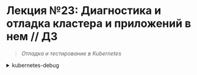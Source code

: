 # **Лекция №23: Диагностика и отладка кластера и приложений в нем // ДЗ**
> _Отладка и тестирование в Kubernetes_
<details>
  <summary>kubernetes-debug</summary>

## **Задание:**
Проведение диагностики состояния кластера, знакомство с инструментами для диагностики

Цель:
В данном дз студенты научатся пользоваться инструментами для отладки кластера kubernetes. Такими как strace, kubectl-debug, iptables-tailer.

Описание/Пошаговая инструкция выполнения домашнего задания:
Все действия описаны в методическом указании.

Критерии оценки:
0 б. - задание не выполнено
1 б. - задание выполнено
2 б. - выполнены все дополнительные задания

---

### Выполнено:

### Подготовка

~~~bash
minikube
~~~

### 1. Кubectl debug / strace

- Установим бинарь `kubectl-debug`:
> https://github.com/aylei/kubectl-debug/releases

~~~bash
# linux x86_64
curl -Lo kubectl-debug.tar.gz https://github.com/aylei/kubectl-debug/releases/download/v0.1.1/kubectl-debug_0.1.1_linux_amd64.tar.gz
tar -zxvf kubectl-debug.tar.gz kubectl-debug
sudo mv kubectl-debug /usr/local/bin/
~~~
~~~bash
kubectl-debug --version
~~~
~~~
debug version v0.0.0-master+$Format:%h$
~~~

- Install the debug agent DaemonSet
~~~bash
curl -Lo strace/agent_daemonset.yml https://raw.githubusercontent.com/aylei/kubectl-debug/dd7e4965e4ae5c4f53e6cf9fd17acc964274ca5c/scripts/agent_daemonset.yml
~~~
~~~bash
kubectl apply -f strace/agent_daemonset.yml
~~~
~~~console
error: resource mapping not found for name: "debug-agent" namespace: "" from "strace/agent_daemonset.yml": no matches for kind "DaemonSet" in version "extensions/v1beta1"
ensure CRDs are installed first
~~~

- правим `apiVersion: apps/v1` и перезапускаем установку
~~~bash
kubectl apply -f strace/agent_daemonset.yml
~~~

- воспроизводим проблему c `kubectl-debug`:
~~~bash
kubectl run nginx --image=nginx
~~~

~~~bash
kubectl-debug nginx --agentless=false --port-forward=true
~~~
~~~
PID   USER     TIME  COMMAND
    1 root      0:00 nginx: master process nginx -g daemon off;
   29 101       0:00 nginx: worker process
   30 101       0:00 nginx: worker process
   31 101       0:00 nginx: worker process
   32 101       0:00 nginx: worker process
   33 101       0:00 nginx: worker process
   34 101       0:00 nginx: worker process
   35 101       0:00 nginx: worker process
   36 101       0:00 nginx: worker process
   37 101       0:00 nginx: worker process
   38 101       0:00 nginx: worker process
   39 101       0:00 nginx: worker process
   40 101       0:00 nginx: worker process
   41 root      0:00 bash
   47 root      0:00 ps
nginx:~#  strace -c -p1
strace: attach: ptrace(PTRACE_SEIZE, 1): Operation not permitted
nginx:~# 
~~~
т.к. отсутствует соответствующий capability `SYS_PTRACE`

- Заходим на `ноду` и проверяем `docker capabilities`:
~~~bash
minikube ssh
~~~
~~~console
docker ps | grep debug-agent
13313e781289   aylei/debug-agent      "/bin/debug-agent"       6 minutes ago    Up 6 minutes              k8s_debug-agent_debug-agent-2mpft_default_647b7394-9d6c-46d5-bbfd-9a73d9fb617d_0
66d0f401aa08   k8s.gcr.io/pause:3.6   "/pause"                 6 minutes ago    Up 6 minutes              k8s_POD_debug-agent-2mpft_default_647b7394-9d6c-46d5-bbfd-9a73d9fb617d_0
~~~


В исходном же коде `kubectl-debug` присутствует инструкция `CapAdd:      strslice.StrSlice([]string{"SYS_PTRACE", "SYS_ADMIN"}),`
> https://github.com/aylei/kubectl-debug/blob/5364033c9ff968c956e2db896a9f1a57f034ed86/pkg/agent/runtime.go#L152

~~~bash
~~~bash
kubectl delete -f strace/agent_daemonset.yml
curl -Lo strace/agent_daemonset.yml https://raw.githubusercontent.com/aylei/kubectl-debug/master/scripts/agent_daemonset.yml
~~~


- Пробуем повторно запустить `strace`
~~~bash
kubectl delete pod nginx
kubectl delete pod debug-nginx
kubectl run nginx --image=nginx
~~~
~~~bash
kubectl-debug --namespace default nginx                                            
~~~
~~~
container created, open tty...
nginx:~# strace -c -p1
strace: Process 1 attached
^Cstrace: Process 1 detached
~~~

### 2. Iptables-tailer

Т.к. ДЗ явно c `A LOT OF DEPRECATED` ссылок, инструментов, манифестов & etc,
- запускаем кластер с версией кубера `1.19.6`
~~~bash
kind create cluster --config kind-config.yaml
~~~ 

- установим Сalico
> https://docs.tigera.io/calico/latest/getting-started/kubernetes/minikube

~~~bash
kubectl apply -f https://docs.projectcalico.org/v3.8/manifests/calico.yaml
kubectl -n kube-system set env daemonset/calico-node FELIX_IGNORELOOSERPF=true
~~~

- проверим успешный запуск `calico`
~~~bash
kubectl -n kube-system get pods -l k8s-app="calico-node" -w
~~~


> https://github.com/box/kube-iptables-tailer

Один из полезных инструментов - это `iptables-tailer`. 
Он предназначен для того, чтобы выводить информацию об отброшенных iptables пакетах в журнал событий Kubernetes 
( `kubectl get events` ).
Основной кейс - сообщить разработчикам сервисов о проблемах с NetworkPolicy.

> https://github.com/piontec/netperf-operator

Для нашего задания в качестве тестового приложения возьмем `netperf-operator`
Это Kubernetes-оператор, который позволяет запускать тесты пропускной способности сети между нодами кластера.
Сам проект - не очень production-grade, но иногда выручает.

Установим манифесты для запуска оператора в кластере (лежат в папке deploy в репозитории проекта):
Custom Resource Definition - схема манифестов для запуска тестов Netperf
RBAC - политики и разрешения для нашего оператора
И сам оператор, который будет следить за появлением ресурсов с `Kind: Netperf` и запускать поды с клиентом и сервером утилиты
NetPerf
~~~bash
kubectl apply -f ./kit/deploy/crd.yaml
~~~
~~~bash
kubectl apply -f ./kit/deploy/rbac.yaml
~~~
~~~bash
kubectl apply -f ./kit/deploy/operator.yaml
~~~

Теперь можно запустить наш первый тест, применив манифест `cr.yaml` из папки `deploy`
~~~bash
kubectl apply -f ./kit/deploy/cr.yaml
~~~
~~~bash
kubectl describe netperf.app.example.com/example
~~~
~~~
Name:         example
Namespace:    default
Labels:       <none>
Annotations:  <none>
API Version:  app.example.com/v1alpha1
Kind:         Netperf
Metadata:
  Creation Timestamp:  2023-03-29T19:52:14Z
  Generation:          4
  Managed Fields:
    API Version:  app.example.com/v1alpha1
    Fields Type:  FieldsV1
    fieldsV1:
      f:metadata:
        f:annotations:
          .:
          f:kubectl.kubernetes.io/last-applied-configuration:
      f:spec:
        .:
        f:clientNode:
        f:serverNode:
    Manager:      kubectl-client-side-apply
    Operation:    Update
    Time:         2023-03-29T19:52:14Z
    API Version:  app.example.com/v1alpha1
    Fields Type:  FieldsV1
    fieldsV1:
      f:status:
        .:
        f:clientPod:
        f:serverPod:
        f:speedBitsPerSec:
        f:status:
    Manager:         netperf-operator
    Operation:       Update
    Time:            2023-03-29T19:53:53Z
  Resource Version:  5714
  Self Link:         /apis/app.example.com/v1alpha1/namespaces/default/netperfs/example
  UID:               db676f41-c225-47a2-b965-d0d9dd1c735e
Spec:
  Client Node:  kind-worker2
  Server Node:  kind-worker
Status:
  Client Pod:          netperf-client-d0d9dd1c735e
  Server Pod:          netperf-server-d0d9dd1c735e
  Speed Bits Per Sec:  6333.91
  Status:              Done
Events:                <none>
~~~

Теперь можно добавить сетевую политику для Calico, чтобы ограничить
доступ к подам Netperf и включить логирование в iptables
~~~bash
kubectl apply -f ./kit/netperf-calico-policy.yaml 
~~~

Перезапускаем наш тест, применив манифест `cr.yaml` из папки `deploy`
~~~bash
kubectl delete -f ./kit/deploy/cr.yaml 
kubectl apply -f ./kit/deploy/cr.yaml
~~~
~~~bash
kubectl describe netperf.app.example.com/example
~~~
~~~
...
Spec:
  Client Node:  kind-worker2
  Server Node:  kind-worker
Status:
  Client Pod:          netperf-client-148ac1cbd2ee
  Server Pod:          netperf-server-148ac1cbd2ee
  Speed Bits Per Sec:  0
  Status:              Started test
Events:                <none>
~~~
Теперь, если повторно запустить тест, мы увидим, что тест висит в состоянии `Started`. 
В нашей сетевой политике есть ошибка.

Проверим, что в логах ноды Kubernetes появились сообщения об отброшенных пакетах:
Подключимся к "ноде" по SSH:
~~~bash
docker exec -it kind-worker2 sh
~~~

- `iptables-legacy --list -nv | grep DROP` - ненулевые счетчики дропов 
~~~
35  2100 DROP       all  --  *      *       0.0.0.0/0            0.0.0.0/0            /* cali:He8TRqGPuUw3VGwk */
~~~

- `iptables-legacy  --list -nv | grep LOG` - счетчики с действием логирования ненулевые
~~~
    0     0 LOG        all  --  *      *       0.0.0.0/0            0.0.0.0/0            /* cali:XWC9Bycp2Xf7yVk1 */ LOG flags 0 level 5 prefix "calico-packet: "
   42  2520 LOG        all  --  *      *       0.0.0.0/0            0.0.0.0/0            /* cali:B30DykF1ntLW86eD */ LOG flags 0 level 5 prefix "calico-packet: "
~~~
~~~
journalctl -k | grep calico
~~~
~~~
 journalctl -k              
-- No entries --
~~~
как-то негусто, идем дальше :)

Попробуем запустить iptables-tailer используя манифест из репозитория проекта

- Install the kube-iptables-tailer DaemonSet
~~~bash
curl -Lo kit/iptables-tailer-daemonset.yaml https://raw.githubusercontent.com/box/kube-iptables-tailer/master/demo/daemonset.yaml
~~~
~~~bash
kubectl apply -f kit/iptables-tailer-daemonset.yaml
~~~

Проверим логи запущенного пода (daemonsets)
~~~bash
kubectl describe daemonsets.apps -n kube-system 
~~~
~~~
...
Events:
  Type     Reason            Age   From                  Message
  ----     ------            ----  ----                  -------
  Warning  FailedCreate      31m   daemonset-controller  Error creating: pods "kube-iptables-tailer-" is forbidden: error looking up service account kube-system/kube-iptables-tailer: serviceaccount "kube-iptables-tailer" not found

...
~~~

- Создаем `./kit/sa-kube-iptables-tailer.yaml` и применяем
~~~bash
kubectl apply -f ./kit/sa-kube-iptables-tailer.yaml
kubectl delete -f ./kit/iptables-tailer-daemonset.yaml
kubectl apply -f ./kit/iptables-tailer-daemonset.yaml
~~~

## **Полезное:**


